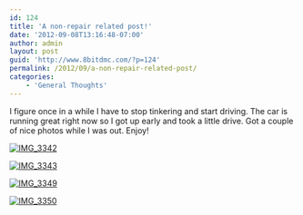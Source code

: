 ```yaml
---
id: 124
title: 'A non-repair related post!'
date: '2012-09-08T13:16:48-07:00'
author: admin
layout: post
guid: 'http://www.8bitdmc.com/?p=124'
permalink: /2012/09/a-non-repair-related-post/
categories:
    - 'General Thoughts'
---
```


I figure once in a while I have to stop tinkering and start driving. The car is running great right now so I got up early and took a little drive. Got a couple of nice photos while I was out. Enjoy!

[![](_site/8bitdmc/assets/images/2012/09/IMG_3342-300x225.jpg "IMG_3342")](_site/8bitdmc/assets/images/2012/09/IMG_3342.jpg)

[![](_site/8bitdmc/assets/images/2012/09/IMG_3343-300x225.jpg "IMG_3343")](_site/8bitdmc/assets/images/2012/09/IMG_3343.jpg)

[![](_site/8bitdmc/assets/images/2012/09/IMG_3349-300x225.jpg "IMG_3349")](_site/8bitdmc/assets/images/2012/09/IMG_3349.jpg)

[![](_site/8bitdmc/assets/images/2012/09/IMG_3350-300x225.jpg "IMG_3350")](_site/8bitdmc/assets/images/2012/09/IMG_3350.jpg)